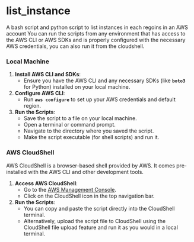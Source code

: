 # list_instance
A bash script and python script to list instances in each regoins in an AWS account
You can run the scripts from any environment that has access to the AWS CLI or AWS SDKs and is properly configured with the necessary AWS credentials, you can also run it from the cloudshell.
### **Local Machine**

1. **Install AWS CLI and SDKs**:
    - Ensure you have the AWS CLI and any necessary SDKs (like **`boto3`** for Python) installed on your local machine.
2. **Configure AWS CLI**:
    - Run **`aws configure`** to set up your AWS credentials and default region.
3. **Run the Scripts**:
    - Save the script to a file on your local machine.
    - Open a terminal or command prompt.
    - Navigate to the directory where you saved the script.
    - Make the script executable (for shell scripts) and run it.
    

### **AWS CloudShell**

AWS CloudShell is a browser-based shell provided by AWS. It comes pre-installed with the AWS CLI and other development tools.

1. **Access AWS CloudShell**:
    - Go to the [AWS Management Console](https://aws.amazon.com/console/).
    - Click on the CloudShell icon in the top navigation bar.
2. **Run the Scripts**:
    - You can copy and paste the script directly into the CloudShell terminal.
    - Alternatively, upload the script file to CloudShell using the CloudShell file upload feature and run it as you would in a local terminal.
